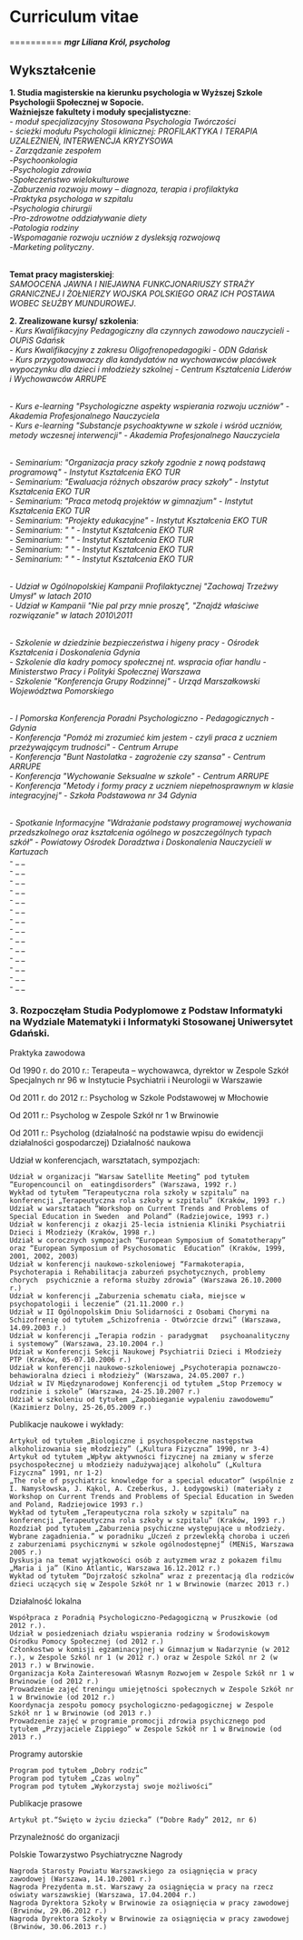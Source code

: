 # Curriculum vitae
==========
___mgr Liliana Król, psycholog___


## Wykształcenie

**1. Studia magisterskie na kierunku psychologia w Wyższej Szkole Psychologii Społecznej w Sopocie.
<br> Ważniejsze fakultety i moduły specjalistyczne**:
<br> - _moduł specjalizacyjny Stosowana Psychologia Twórczości_
<br> - _ścieżki modułu Psychologii klinicznej: PROFILAKTYKA I TERAPIA UZALEŻNIEŃ, INTERWENCJA KRYZYSOWA_
<br> - _Zarządzanie zespołem_
<br> -_Psychoonkologia_
<br> -_Psychologia zdrowia_
<br> -_Społeczeństwo wielokulturowe_
<br> -_Zaburzenia rozwoju mowy – diagnoza, terapia i  profilaktyka_
<br> -_Praktyka psychologa w szpitalu_
<br> -_Psychologia chirurgii_
<br> -_Pro-zdrowotne oddziaływanie diety_
<br> -_Patologia rodziny_
<br> -_Wspomaganie rozwoju uczniów z dysleksją rozwojową_
<br> -_Marketing polityczny_. 

<br> **Temat pracy magisterskiej**: 
<br> _SAMOOCENA JAWNA I NIEJAWNA FUNKCJONARIUSZY STRAŻY GRANICZNEJ I ŻOŁNIERZY WOJSKA POLSKIEGO ORAZ ICH POSTAWA WOBEC SŁUŻBY MUNDUROWEJ_.

**2. Zrealizowane kursy/ szkolenia**:
<br> - _Kurs Kwalifikacyjny Pedagogiczny dla czynnych zawodowo nauczycieli - OUPiS Gdańsk_
<br> - _Kurs Kwalifikacyjny z zakresu Oligofrenopedagogiki - ODN Gdańsk_
<br> - _Kurs przygotowawaczy dla kandydatów na wychowawców placówek wypoczynku dla dzieci i młodzieży szkolnej - Centrum Kształcenia Liderów i Wychowawców ARRUPE_
 
<br> - _Kurs e-learning "Psychologiczne aspekty wspierania rozwoju uczniów" - Akademia Profesjonalnego Nauczyciela_
<br> - _Kurs e-learning "Substancje psychoaktywne w szkole i wśród uczniów, metody wczesnej interwencji" - Akademia Profesjonalnego Nauczyciela_

<br> - _Seminarium: "Organizacja pracy szkoły zgodnie z nową podstawą programową" - Instytut Kształcenia EKO TUR_
<br> - _Seminarium: "Ewaluacja różnych obszarów pracy szkoły" - Instytut Kształcenia EKO TUR_
<br> - _Seminarium: "Praca metodą projektów w gimnazjum" - Instytut Kształcenia EKO TUR_
<br> - _Seminarium: "Projekty edukacyjne" - Instytut Kształcenia EKO TUR_
<br> - _Seminarium: " " - Instytut Kształcenia EKO TUR_
<br> - _Seminarium: " " - Instytut Kształcenia EKO TUR_
<br> - _Seminarium: " " - Instytut Kształcenia EKO TUR_
<br> - _Seminarium: " " - Instytut Kształcenia EKO TUR_

<br> - _Udział w Ogólnopolskiej Kampanii Profilaktycznej "Zachowaj Trzeźwy Umysł" w latach 2010_
<br> - _Udział w Kampanii "Nie pal przy mnie proszę", "Znajdź właściwe rozwiązanie" w latach 2010\2011_

<br> - _Szkolenie w dziedzinie bezpieczeństwa i higeny pracy - Ośrodek Kształcenia i Doskonalenia Gdynia_
<br> - _Szkolenie dla kadry pomocy społecznej nt. wspracia ofiar handlu - Ministerstwo Pracy i Polityki Społecznej Warszawa_
<br> - _Szkolenie "Konferencja Grupy Rodzinnej" - Urząd Marszałkowski Województwa Pomorskiego_


<br> - _I Pomorska Konferencja Poradni Psychologiczno - Pedagogicznych - Gdynia_
<br> - _Konferencja "Pomóż mi zrozumieć kim jestem - czyli praca z uczniem przeżywającym trudności" - Centrum Arrupe_
<br> - _Konferencja "Bunt Nastolatka - zagrożenie czy szansa" - Centrum ARRUPE_
<br> - _Konferencja "Wychowanie Seksualne w szkole" - Centrum ARRUPE_
<br> - _Konferencja "Metody i formy pracy z uczniem niepełnosprawnym w klasie integracyjnej" - Szkoła Podstawowa nr 34 Gdynia_

<br> - _Spotkanie Informacyjne "Wdrażanie podstawy programowej wychowania przedszkolnego oraz kształcenia ogólnego w poszczególnych typach szkół" - Powiatowy Ośrodek Doradztwa i Doskonalenia Nauczycieli w Kartuzach_
<br> - _ _
<br> - _ _
<br> - _ _
<br> - _ _
<br> - _ _
<br> - _ _
<br> - _ _
<br> - _ _
<br> - _ _
<br> - _ _
<br> - _ _
<br> - _ _
<br> - _ _
<br> - _ _

### 3. Rozpoczęłam Studia Podyplomowe z Podstaw Informatyki na Wydziale Matematyki i Informatyki Stosowanej Uniwersytet Gdański.






Praktyka zawodowa

Od 1990 r. do  2010 r.:
Terapeuta – wychowawca, dyrektor w Zespole Szkół Specjalnych nr 96 w  Instytucie Psychiatrii i Neurologii w Warszawie

Od 2011 r. do 2012 r.:
Psycholog w Szkole Podstawowej w Młochowie

Od 2011 r.:
Psycholog w Zespole Szkół nr 1 w Brwinowie

Od 2011 r.:
Psycholog (działalność na podstawie wpisu do ewidencji działalności gospodarczej)
Działalność naukowa

Udział w konferencjach, warsztatach, sympozjach:

    Udział w organizacji “Warsaw Satellite Meeting” pod tytułem ”Europencouncil on  eatingdisorders” (Warszawa, 1992 r.)
    Wykład od tytułem ”Terapeutyczna rola szkoły w szpitalu” na konferencji „Terapeutyczna rola szkoły w szpitalu” (Kraków, 1993 r.)
    Udział w warsztatach “Workshop on Current Trends and Problems of Special Education in Sweden  and Poland” (Radziejowice, 1993 r.)
    Udział w konferencji z okazji 25-lecia istnienia Kliniki Psychiatrii Dzieci i Młodzieży (Kraków, 1998 r.)
    Udział w corocznych sympozjach “European Symposium of Somatotherapy” oraz “European Symposium of Psychosomatic  Education” (Kraków, 1999, 2001, 2002, 2003)
    Udział w konferencji naukowo-szkoleniowej “Farmakoterapia, Psychoterapia i Rehabilitacja zaburzeń psychotycznych, problemy chorych  psychicznie a reforma służby zdrowia” (Warszawa 26.10.2000 r.)
    Udział w konferencji „Zaburzenia schematu ciała, miejsce w psychopatologii i leczenie” (21.11.2000 r.)
    Udział w II Ogólnopolskim Dniu Solidarności z Osobami Chorymi na Schizofrenię od tytułem „Schizofrenia - Otwórzcie drzwi” (Warszawa, 14.09.2003 r.)
    Udział w konferencji „Terapia rodzin - paradygmat   psychoanalityczny i systemowy” (Warszawa, 23.10.2004 r.)
    Udział w Konferencji Sekcji Naukowej Psychiatrii Dzieci i Młodzieży PTP (Kraków, 05-07.10.2006 r.)
    Udział w konferencji naukowo-szkoleniowej „Psychoterapia poznawczo-behawioralna dzieci i młodzieży” (Warszawa, 24.05.2007 r.)
    Udział w IV Międzynarodowej Konferencji od tytułem „Stop Przemocy w rodzinie i szkole” (Warszawa, 24-25.10.2007 r.)
    Udział w szkoleniu od tytułem „Zapobieganie wypaleniu zawodowemu” (Kazimierz Dolny, 25-26,05.2009 r.)

Publikacje naukowe i wykłady:

    Artykuł od tytułem „Biologiczne i psychospołeczne następstwa alkoholizowania się młodzieży” („Kultura Fizyczna” 1990, nr 3-4)
    Artykuł od tytułem „Wpływ aktywności fizycznej na zmiany w sferze psychospołecznej u młodzieży nadużywającej alkoholu” („Kultura Fizyczna” 1991, nr 1-2)
    „The role of psychiatric knowledge for a special educator” (wspólnie z I. Namysłowska, J. Kąkol, A. Czeberkus, J. Łodygowski) (materiały z Workshop on Current Trends and Problems of Special Education in Sweden and Poland, Radziejowice 1993 r.)
    Wykład od tytułem „Terapeutyczna rola szkoły w szpitalu” na konferencji „Terapeutyczna rola szkoły w szpitalu” (Kraków, 1993 r.)
    Rozdział pod tytułem „Zaburzenia psychiczne występujące u młodzieży. Wybrane zagadnienia.” w poradniku „Uczeń z przewlekłą choroba i uczeń z zaburzeniami psychicznymi w szkole ogólnodostępnej” (MENiS, Warszawa 2005 r.)
    Dyskusja na temat wyjątkowości osób z autyzmem wraz z pokazem filmu „Maria i ja” (Kino Atlantic, Warszawa 16.12.2012 r.)
    Wykład od tytułem ”Dojrzałość szkolna” wraz z prezentacją dla rodziców dzieci uczących się w Zespole Szkół nr 1 w Brwinowie (marzec 2013 r.)

Działalność lokalna

    Współpraca z Poradnią Psychologiczno-Pedagogiczną w Pruszkowie (od 2012 r.).
    Udział w posiedzeniach działu wspierania rodziny w Środowiskowym Ośrodku Pomocy Społecznej (od 2012 r.)
    Członkostwo w komisji egzaminacyjnej w Gimnazjum w Nadarzynie (w 2012 r.), w Zespole Szkól nr 1 (w 2012 r.) oraz w Zespole Szkól nr 2 (w 2013 r.) w Brwinowie.
    Organizacja Koła Zainteresowań Własnym Rozwojem w Zespole Szkół nr 1 w Brwinowie (od 2012 r.)
    Prowadzenie zajęć treningu umiejętności społecznych w Zespole Szkół nr 1 w Brwinowie (od 2012 r.)
    Koordynacja zespołu pomocy psychologiczno-pedagogicznej w Zespole Szkół nr 1 w Brwinowie (od 2013 r.)
    Prowadzenie zajęć w programie promocji zdrowia psychicznego pod tytułem „Przyjaciele Zippiego” w Zespole Szkół nr 1 w Brwinowie (od 2013 r.)

Programy autorskie

    Program pod tytułem „Dobry rodzic”
    Program pod tytułem „Czas wolny”
    Program pod tytułem „Wykorzystaj swoje możliwości”

Publikacje prasowe

    Artykuł pt.“Święto w życiu dziecka” (“Dobre Rady” 2012, nr 6)

Przynależność do organizacji

Polskie Towarzystwo Psychiatryczne
Nagrody

    Nagroda Starosty Powiatu Warszawskiego za osiągnięcia w pracy zawodowej (Warszawa, 14.10.2001 r.)
    Nagroda Prezydenta m.st. Warszawy za osiągnięcia w pracy na rzecz oświaty warszawskiej (Warszawa, 17.04.2004 r.)
    Nagroda Dyrektora Szkoły w Brwinowie za osiągnięcia w pracy zawodowej (Brwinów, 29.06.2012 r.)
    Nagroda Dyrektora Szkoły w Brwinowie za osiągnięcia w pracy zawodowej (Brwinów, 30.06.2013 r.)

 
